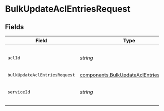 # BulkUpdateAclEntriesRequest


## Fields

| Field                                                                                        | Type                                                                                         | Required                                                                                     | Description                                                                                  | Example                                                                                      |
| -------------------------------------------------------------------------------------------- | -------------------------------------------------------------------------------------------- | -------------------------------------------------------------------------------------------- | -------------------------------------------------------------------------------------------- | -------------------------------------------------------------------------------------------- |
| `aclId`                                                                                      | *string*                                                                                     | :heavy_check_mark:                                                                           | Alphanumeric string identifying a ACL.                                                       | 6tUXdegLTf5BCig0zGFrU3                                                                       |
| `bulkUpdateAclEntriesRequest`                                                                | [components.BulkUpdateAclEntriesRequest](../../models/shared/bulkupdateaclentriesrequest.md) | :heavy_minus_sign:                                                                           | N/A                                                                                          |                                                                                              |
| `serviceId`                                                                                  | *string*                                                                                     | :heavy_check_mark:                                                                           | Alphanumeric string identifying the service.                                                 | SU1Z0isxPaozGVKXdv0eY                                                                        |